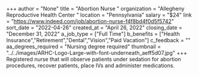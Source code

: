+++
author = "None"
title = "Abortion Nurse "
organization = "Allegheny Reproductive Health Center "
location = "Pennsylvania"
salary = "$24"
link = "https://www.indeed.com/job/abortion-nurse-f4f8bd4f0d5f5742"
sort_date = "2022-04-26"
created_at = "April 26, 2022"
closing_date = "December 31, 2022"
a_job_type = ["Full Time"]
b_benefits = ["Health Insurance","Retirement","Dental","Vision","Paid Vacation"]
c_feedback = ""
aa_degrees_required = "Nursing degree required"
thumbnail = "../../images/ARHC-Logo-Large-with-font-underneath_aeff5d07.jpg"
+++
Registered nurse that will observe patients under sedation for abortion procedures, recover patients, place IVs and administer medications. 